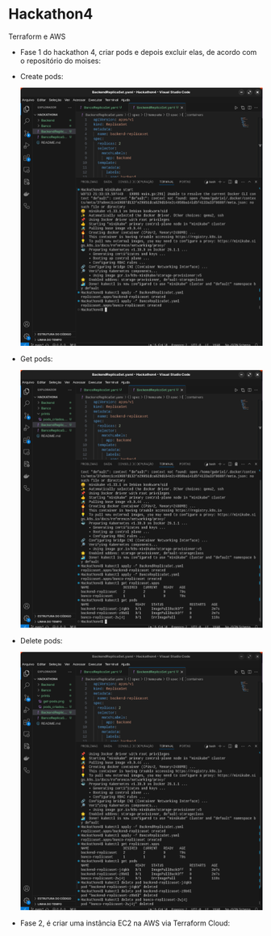 # Hackathon4
Terraform e AWS

- Fase 1 do hackathon 4, criar pods e depois excluir elas, de acordo com o repositório do moises:

- Create pods:

  ![](https://github.com/Hypothasis/Hackathon4/blob/main/prints/pods_criados.png)

- Get pods:

  ![](https://github.com/Hypothasis/Hackathon4/blob/main/prints/get-pods.png)

- Delete pods:

  ![](https://github.com/Hypothasis/Hackathon4/blob/main/prints/delete-pods.png)

- Fase 2, é criar uma instância EC2 na AWS via Terraform Cloud:
  
